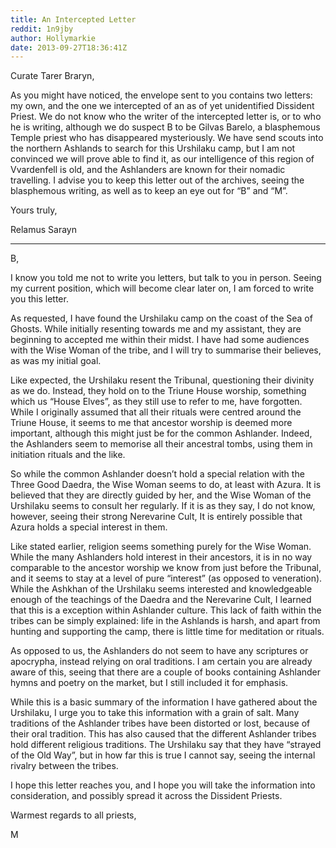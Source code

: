 ```yaml
---
title: An Intercepted Letter
reddit: 1n9jby
author: Hollymarkie
date: 2013-09-27T18:36:41Z
---
```


Curate Tarer Braryn,

As you might have noticed, the envelope sent to you contains two letters: my
own, and the one we intercepted of an as of yet unidentified Dissident Priest.
We do not know who the writer of the intercepted letter is, or to who he is
writing, although we do suspect B to be Gilvas Barelo, a blasphemous Temple
priest who has disappeared mysteriously. We have send scouts into the northern
Ashlands to search for this Urshilaku camp, but I am not convinced we will prove
able to find it, as our intelligence of this region of Vvardenfell is old, and
the Ashlanders are known for their nomadic travelling. I advise you to keep this
letter out of the archives, seeing the blasphemous writing, as well as to keep
an eye out for “B” and “M”.

Yours truly,

Relamus Sarayn

----

B,

I know you told me not to write you letters, but talk to you in person. Seeing
my current position, which will become clear later on, I am forced to write you
this letter.

As requested, I have found the Urshilaku camp on the coast of the Sea of Ghosts.
While initially resenting towards me and my assistant, they are beginning to
accepted me within their midst. I have had some audiences with the Wise Woman of
the tribe, and I will try to summarise their believes, as was my initial goal.

Like expected, the Urshilaku resent the Tribunal, questioning their divinity as
we do. Instead, they hold on to the Triune House worship, something which us
“House Elves”, as they still use to refer to me, have forgotten. While I
originally assumed that all their rituals were centred around the Triune House,
it seems to me that ancestor worship is deemed more important, although this
might just be for the common Ashlander. Indeed, the Ashlanders seem to memorise
all their ancestral tombs, using them in initiation rituals and the like.

So while the common Ashlander doesn’t hold a special relation with the Three
Good Daedra, the Wise Woman seems to do, at least with Azura. It is believed
that they are directly guided by her, and the Wise Woman of the Urshilaku seems
to consult her regularly. If it is as they say, I do not know, however, seeing
their strong Nerevarine Cult, It is entirely possible that Azura holds a special
interest in them.

Like stated earlier, religion seems something purely for the Wise Woman. While
the many Ashlanders hold interest in their ancestors, it is in no way comparable
to the ancestor worship we know from just before the Tribunal, and it seems to
stay at a level of pure “interest” (as opposed to veneration). While the Ashkhan
of the Urshilaku seems interested and knowledgeable enough of the teachings of
the Daedra and the Nerevarine Cult, I learned that this is a exception within
Ashlander culture. This lack of faith within the tribes can be simply explained:
life in the Ashlands is harsh, and apart from hunting and supporting the camp,
there is little time for meditation or rituals.

As opposed to us, the Ashlanders do not seem to have any scriptures or apocrypha,
instead relying on oral traditions. I am certain you are already aware of this,
seeing that there are a couple of books containing Ashlander hymns and poetry on
the market, but I still included it for emphasis.

While this is a basic summary of the information I have gathered about the
Urshilaku, I urge you to take this information with a grain of salt. Many
traditions of the Ashlander tribes have been distorted or lost, because of their
oral tradition. This has also caused that the different Ashlander tribes hold
different religious traditions. The Urshilaku say that they have “strayed of the
Old Way”, but in how far this is true I cannot say, seeing the internal rivalry
between the tribes.

I hope this letter reaches you, and I hope you will take the information into
consideration, and possibly spread it across the Dissident Priests.

Warmest regards to all priests,

M
